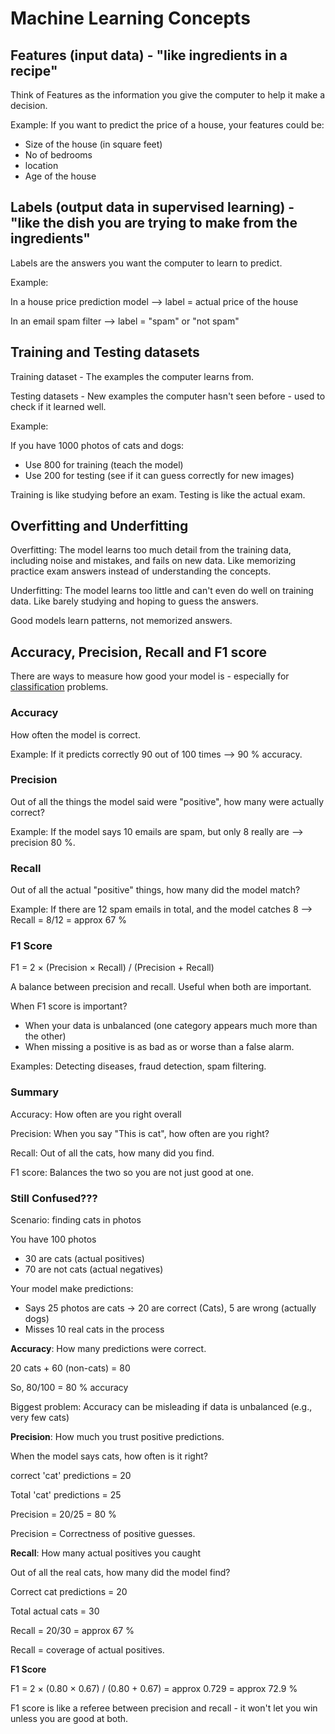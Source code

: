 # Machine Learning Concepts

## Features (input data) - "like ingredients in a recipe"

Think of Features as the information you give the computer to help it make a decision.

Example: If you want to predict the price of a house, your features could be:
- Size of the house (in square feet)
- No of bedrooms
- location
- Age of the house

## Labels (output data in supervised learning) - "like the dish you are trying to make from the ingredients"

Labels are the answers you want the computer to learn to predict.

Example:

In a house price prediction model --> label = actual price of the house

In an email spam filter --> label = "spam" or "not spam"

## Training and Testing datasets

Training dataset - The examples the computer learns from.

Testing datasets - New examples the computer hasn't seen before - used to check if it learned well.

Example: 

If you have 1000 photos of cats and dogs:

- Use 800 for training (teach the model)
- Use 200 for testing (see if it can guess correctly for new images)

Training is like studying before an exam. Testing is like the actual exam.

## Overfitting and Underfitting

Overfitting: The model learns too much detail from the training data, including noise and mistakes, and fails on new data. Like memorizing practice exam answers instead of understanding the concepts.

Underfitting: The model learns too little and can't even do well on training data. Like barely studying and hoping to guess the answers.

Good models learn patterns, not memorized answers.

## Accuracy, Precision, Recall and F1 score

There are ways to measure how good your model is - especially for [classification](../links/algo.md) problems.

### Accuracy

How often the model is correct.

Example: If it predicts correctly 90 out of 100 times --> 90 % accuracy.

### Precision

Out of all the things the model said were "positive", how many were actually correct?

Example: If the model says 10 emails are spam, but only 8 really are --> precision 80 %.

### Recall

Out of all the actual "positive" things, how many did the model match?

Example: If there are 12 spam emails in total, and the model catches 8 --> Recall = 8/12 = approx 67 %

### F1 Score

F1 = 2 × (Precision × Recall) / (Precision + Recall)

A balance between precision and recall. Useful when both are important.

When F1 score is important?
- When your data is unbalanced (one category appears much more than the other)
- When missing a positive is as bad as or worse than a false alarm.

Examples: Detecting diseases, fraud detection, spam filtering.

### Summary

Accuracy: How often are you right overall

Precision: When you say "This is cat", how often are you right?

Recall: Out of all the cats, how many did you find.

F1 score: Balances the two so you are not just good at one.

### Still Confused???

Scenario: finding cats in photos

You have 100 photos
- 30 are cats (actual positives)
- 70 are not cats (actual negatives)

Your model make predictions:
- Says 25 photos are cats -> 20 are correct (Cats), 5 are wrong (actually dogs)
- Misses 10 real cats in the process

**Accuracy**: How many predictions were correct.

20 cats + 60 (non-cats) = 80

So, 80/100 = 80 % accuracy

Biggest problem: Accuracy can be misleading if data is unbalanced (e.g., very few cats)

**Precision**: How much you trust positive predictions.

When the model says cats, how often is it right?

correct 'cat' predictions = 20

Total 'cat' predictions = 25

Precision = 20/25 = 80 %

Precision = Correctness of positive guesses.

**Recall**: How many actual positives you caught

Out of all the real cats, how many did the model find?

Correct cat predictions = 20

Total actual cats = 30

Recall = 20/30 = approx 67 %

Recall = coverage of actual positives.

**F1 Score**

F1 = 2 × (0.80 × 0.67) / (0.80 + 0.67) = approx 0.729 = approx 72.9 %

F1 score is like a referee between precision and recall - it won't let you win unless you are good at both.
